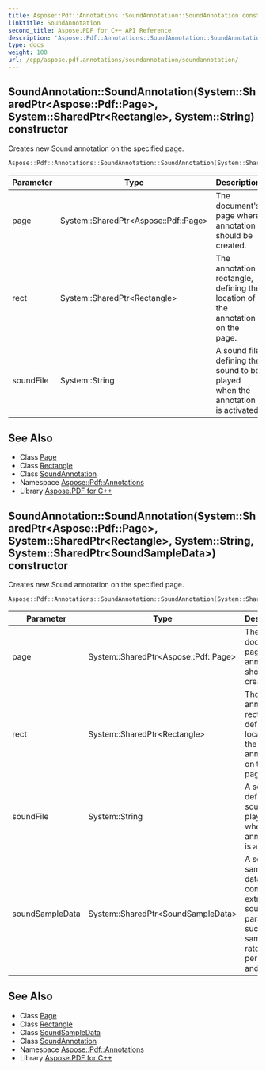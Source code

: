 ```yaml
---
title: Aspose::Pdf::Annotations::SoundAnnotation::SoundAnnotation constructor
linktitle: SoundAnnotation
second_title: Aspose.PDF for C++ API Reference
description: 'Aspose::Pdf::Annotations::SoundAnnotation::SoundAnnotation constructor. Creates new Sound annotation on the specified page in C++.'
type: docs
weight: 100
url: /cpp/aspose.pdf.annotations/soundannotation/soundannotation/
---
```

## SoundAnnotation::SoundAnnotation(System::SharedPtr\<Aspose::Pdf::Page\>, System::SharedPtr\<Rectangle\>, System::String) constructor


Creates new Sound annotation on the specified page.

```cpp
Aspose::Pdf::Annotations::SoundAnnotation::SoundAnnotation(System::SharedPtr<Aspose::Pdf::Page> page, System::SharedPtr<Rectangle> rect, System::String soundFile)
```


| Parameter | Type | Description |
| --- | --- | --- |
| page | System::SharedPtr\<Aspose::Pdf::Page\> | The document's page where annotation should be created. |
| rect | System::SharedPtr\<Rectangle\> | The annotation rectangle, defining the location of the annotation on the page. |
| soundFile | System::String | A sound file defining the sound to be played when the annotation is activated. |

## See Also

* Class [Page](../../../aspose.pdf/page/)
* Class [Rectangle](../../../aspose.pdf/rectangle/)
* Class [SoundAnnotation](../)
* Namespace [Aspose::Pdf::Annotations](../../)
* Library [Aspose.PDF for C++](../../../)
## SoundAnnotation::SoundAnnotation(System::SharedPtr\<Aspose::Pdf::Page\>, System::SharedPtr\<Rectangle\>, System::String, System::SharedPtr\<SoundSampleData\>) constructor


Creates new Sound annotation on the specified page.

```cpp
Aspose::Pdf::Annotations::SoundAnnotation::SoundAnnotation(System::SharedPtr<Aspose::Pdf::Page> page, System::SharedPtr<Rectangle> rect, System::String soundFile, System::SharedPtr<SoundSampleData> soundSampleData)
```


| Parameter | Type | Description |
| --- | --- | --- |
| page | System::SharedPtr\<Aspose::Pdf::Page\> | The document's page where annotation should be created. |
| rect | System::SharedPtr\<Rectangle\> | The annotation rectangle, defining the location of the annotation on the page. |
| soundFile | System::String | A sound file defining the sound to be played when the annotation is activated. |
| soundSampleData | System::SharedPtr\<SoundSampleData\> | A sound sample data contains extra of sound parameters such as sampling rate, bits per sample and so on. |

## See Also

* Class [Page](../../../aspose.pdf/page/)
* Class [Rectangle](../../../aspose.pdf/rectangle/)
* Class [SoundSampleData](../../soundsampledata/)
* Class [SoundAnnotation](../)
* Namespace [Aspose::Pdf::Annotations](../../)
* Library [Aspose.PDF for C++](../../../)
